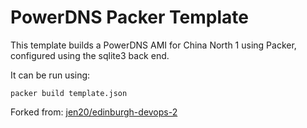 PowerDNS Packer Template
========================

This template builds a PowerDNS AMI for China North 1 using Packer, configured using the sqlite3 back end.

It can be run using:

```shell
packer build template.json
```

Forked from: [jen20/edinburgh-devops-2](https://github.com/ryanmaclean/powerdns-packer)
